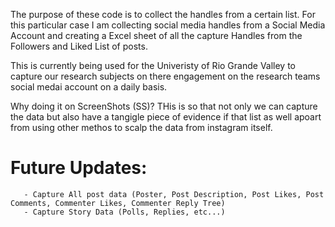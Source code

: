 The purpose of these code is to collect the handles from a certain list. For this particular case I am collecting social media handles from a Social Media Account and creating a Excel sheet of all the capture Handles from the Followers and Liked List of posts.

This is currently being used for the Univeristy of Rio Grande Valley to capture our research subjects on there engagement on the research teams social medai account on a daily basis.

Why doing it on ScreenShots (SS)? THis is so that not only we can capture the data but also have a tangigle piece of evidence if that list as well apoart from using other methos to scalp the data from instagram itself.

# Future Updates: 
       - Capture All post data (Poster, Post Description, Post Likes, Post Comments, Commenter Likes, Commenter Reply Tree)
       - Capture Story Data (Polls, Replies, etc...)
